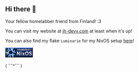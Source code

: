 ## Hi there 👋
Your fellow homelabber friend from Finland! :3

You can visit my website at [jh-devv.com](jh-devv.com) at least when it's up!

You can also find my flake `Luminarie` for my NixOS setup [here](https://github.com/jh-devv/luminarie)!

![Retro NixOS Badge by @redyf](assets/powered_by_nixos.gif)

( ˶ˆ꒳ˆ˵ )
